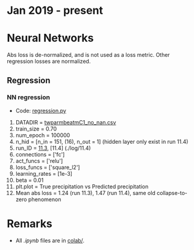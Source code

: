 # Jan 2019 - present

# Neural Networks
Abs loss is de-normalized, and is not used as a loss metric. Other regression losses are normalized.

## Regression
### NN regression
- Code: [regression.py](./code/ML/regression.py)
1. DATADIR = [twparmbeatmC1_no_nan.csv](../data/stage-1_cleaned/)
2. train_size = 0.70
3. num_epoch = 100000
3. n_hid = [n_in = 151, (16), n_out = 1] (hidden layer only exist in run 11.4)
4. run_ID = [11.3](./log/11.3), [11.4] (./log/11.4)
5. connections = ['fc']
6. act_funcs = ['relu']
7. loss_funcs = ['square_l2']
8. learning_rates = [1e-3]
9. beta = 0.01
9. plt.plot = True precipitation vs Predicted precipitation
9. Mean abs loss = 1.24 (run 11.3), 1.47 (run 11.4), same old collapse-to-zero phenomenon
# Remarks
- All *.ipynb* files are in [colab/](./colab/).
